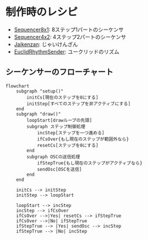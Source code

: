 # 制作時のレシピ

- [Sequencer8x1](Sequencer8x1): 8ステップ1パートのシーケンサ
- [Sequencer4x2](Sequencer4x2): 4ステップ2パートのシーケンサ
- [Jaikenzan](Jaikenzan): じゃいけんざん
- [EuclidRhythmSender](EuclidRhythmSender): ユークリッドのリズム

## シーケンサーのフローチャート

```mermaid
flowchart
    subgraph "setup()"
        initCs[現在のステップを0にする]
        initStep[すべてのステップを非アクティブにする]
    end
    subgraph "draw()"
        loopStart[drawループの先頭]
        subgraph ステップ制御処理
            incStep[ステップを一つ進める]
            ifCsOver{もし現在のステップが範囲外なら}
            resetCs[ステップを0にする]
        end
        subgraph OSCの送信処理
            ifStepTrue{もし現在のステップがアクティブなら}
            sendOsc[OSCを送信]
        end
    end

    initCs --> initStep
    initStep --> loopStart

    loopStart --> incStep
    incStep --> ifCsOver
    ifCsOver -->|Yes| resetCs --> ifStepTrue
    ifCsOver -->|No| ifStepTrue
    ifStepTrue --> |Yes| sendOsc --> incStep
    ifStepTrue --> |No| incStep
```
